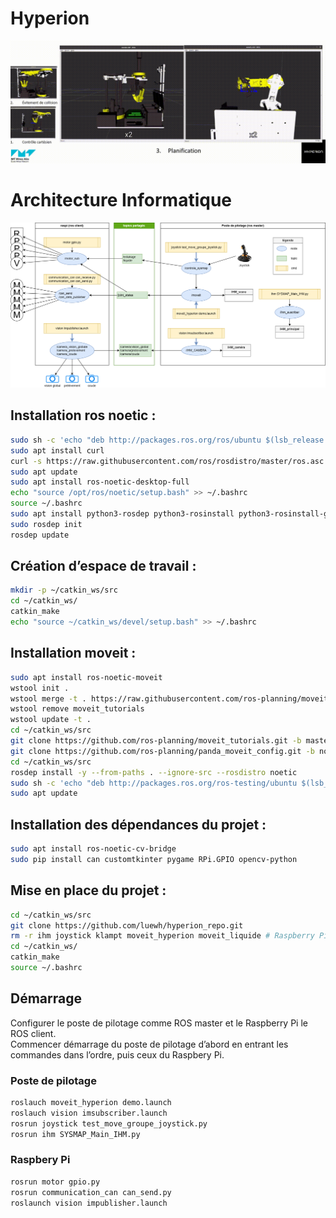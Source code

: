 # Hyperion

![demo1](doc/demo1.gif)

# Architecture Informatique
![Architecture Informatique](/doc/Informatique-Architecture%20Informatique.png)


## Installation ros noetic :
```sh
sudo sh -c 'echo "deb http://packages.ros.org/ros/ubuntu $(lsb_release -sc) main" > /etc/apt/sources.list.d/ros-latest.list'
sudo apt install curl
curl -s https://raw.githubusercontent.com/ros/rosdistro/master/ros.asc | sudo apt-key add -
sudo apt update
sudo apt install ros-noetic-desktop-full
echo "source /opt/ros/noetic/setup.bash" >> ~/.bashrc
source ~/.bashrc
sudo apt install python3-rosdep python3-rosinstall python3-rosinstall-generator python3-wstool build-essential
sudo rosdep init
rosdep update
```
## Création d’espace de travail :
```sh
mkdir -p ~/catkin_ws/src
cd ~/catkin_ws/
catkin_make
echo "source ~/catkin_ws/devel/setup.bash" >> ~/.bashrc
```
## Installation moveit : 
```sh
sudo apt install ros-noetic-moveit
wstool init .
wstool merge -t . https://raw.githubusercontent.com/ros-planning/moveit/master/moveit.rosinstall
wstool remove moveit_tutorials
wstool update -t .
cd ~/catkin_ws/src
git clone https://github.com/ros-planning/moveit_tutorials.git -b master
git clone https://github.com/ros-planning/panda_moveit_config.git -b noetic-devel
cd ~/catkin_ws/src
rosdep install -y --from-paths . --ignore-src --rosdistro noetic
sudo sh -c 'echo "deb http://packages.ros.org/ros-testing/ubuntu $(lsb_release -sc) main" > /etc/apt/sources.list.d/ros-latest.list'
sudo apt update
```
## Installation des dépendances du projet :
```sh
sudo apt install ros-noetic-cv-bridge
sudo pip install can customtkinter pygame RPi.GPIO opencv-python
```
## Mise en place du projet :
```sh
cd ~/catkin_ws/src
git clone https://github.com/luewh/hyperion_repo.git
rm -r ihm joystick klampt moveit_hyperion moveit_liquide # Raspberry Pi seulement
cd ~/catkin_ws/
catkin_make
source ~/.bashrc
```
## Démarrage
Configurer le poste de pilotage comme ROS master et le Raspberry Pi le ROS client.   
Commencer démarrage du poste de pilotage d’abord en entrant les commandes dans l’ordre, puis ceux du Raspbery Pi.
### Poste de pilotage
```sh
roslauch moveit_hyperion demo.launch
roslauch vision imsubscriber.launch
rosrun joystick test_move_groupe_joystick.py
rosrun ihm SYSMAP_Main_IHM.py
```
### Raspbery Pi
```sh
rosrun motor gpio.py
rosrun communication_can can_send.py
roslaunch vision impublisher.launch
```